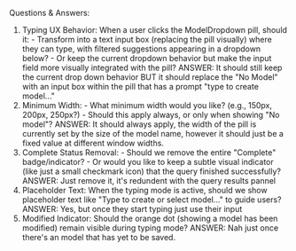 Questions & Answers:

  1. Typing UX Behavior: When a user clicks the ModelDropdown pill, should it:
    - Transform into a text input box (replacing the pill visually) where they can type, with filtered
  suggestions appearing in a dropdown below?
    - Or keep the current dropdown behavior but make the input field more visually integrated with the
  pill?
  ANSWER: It should still keep the current drop down behavior BUT it should replace the "No Model" with an input box within the pill that has a prompt "type to create model..."
  2. Minimum Width:
    - What minimum width would you like? (e.g., 150px, 200px, 250px?)
    - Should this apply always, or only when showing "No model"?
  ANSWER: It should always apply, the width of the pill is currently set by the size of the model name, however it should just be a fixed value at different window widths. 
  3. Complete Status Removal:
    - Should we remove the entire "Complete" badge/indicator?
    - Or would you like to keep a subtle visual indicator (like just a small checkmark icon) that the query
   finished successfully?
  ANSWER: Just remove it, it's redundent with the query results pannel
  4. Placeholder Text: When the typing mode is active, should we show placeholder text like "Type to create
   or select model..." to guide users?
  ANSWER: Yes, but once they start typing just use their input
  5. Modified Indicator: Should the orange dot (showing a model has been modified) remain visible during
  typing mode?
  ANSWER: Nah just once there's an model that has yet to be saved. 
